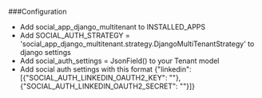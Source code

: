 ###Configuration

- Add social_app_django_multitenant to INSTALLED_APPS
- Add SOCIAL_AUTH_STRATEGY = 'social_app_django_multitenant.strategy.DjangoMultiTenantStrategy' to django settings
- Add social_auth_settings = JsonField() to your Tenant model
- Add social auth settings with this format
  {"linkedin": [{"SOCIAL_AUTH_LINKEDIN_OAUTH2_KEY": ""}, {"SOCIAL_AUTH_LINKEDIN_OAUTH2_SECRET": ""}]}